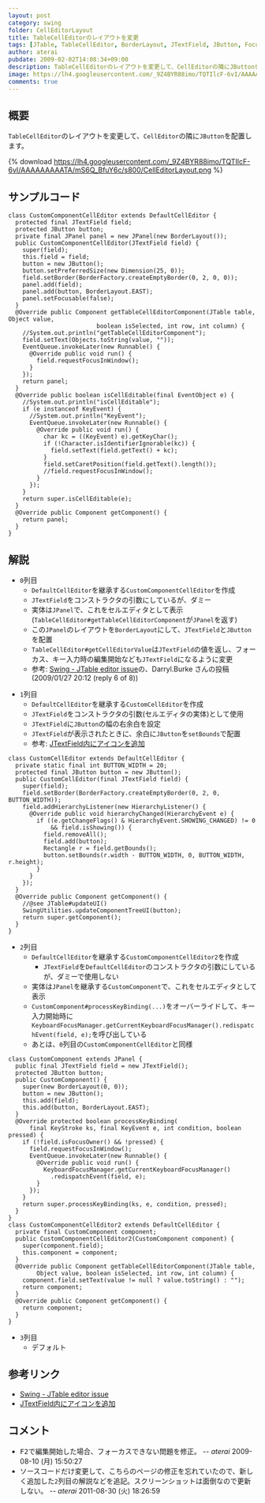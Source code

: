 ```yaml
---
layout: post
category: swing
folder: CellEditorLayout
title: TableCellEditorのレイアウトを変更
tags: [JTable, TableCellEditor, BorderLayout, JTextField, JButton, Focus, KeyboardFocusManager]
author: aterai
pubdate: 2009-02-02T14:08:34+09:00
description: TableCellEditorのレイアウトを変更して、CellEditorの隣にJButtonを配置します。
image: https://lh4.googleusercontent.com/_9Z4BYR88imo/TQTIlcF-6vI/AAAAAAAAATA/mS6Q_BfuY6c/s800/CellEditorLayout.png
comments: true
---
```

## 概要
`TableCellEditor`のレイアウトを変更して、`CellEditor`の隣に`JButton`を配置します。

{% download https://lh4.googleusercontent.com/_9Z4BYR88imo/TQTIlcF-6vI/AAAAAAAAATA/mS6Q_BfuY6c/s800/CellEditorLayout.png %}

## サンプルコード
<pre class="prettyprint"><code>class CustomComponentCellEditor extends DefaultCellEditor {
  protected final JTextField field;
  protected JButton button;
  private final JPanel panel = new JPanel(new BorderLayout());
  public CustomComponentCellEditor(JTextField field) {
    super(field);
    this.field = field;
    button = new JButton();
    button.setPreferredSize(new Dimension(25, 0));
    field.setBorder(BorderFactory.createEmptyBorder(0, 2, 0, 0));
    panel.add(field);
    panel.add(button, BorderLayout.EAST);
    panel.setFocusable(false);
  }
  @Override public Component getTableCellEditorComponent(JTable table, Object value,
                         boolean isSelected, int row, int column) {
    //System.out.println("getTableCellEditorComponent");
    field.setText(Objects.toString(value, ""));
    EventQueue.invokeLater(new Runnable() {
      @Override public void run() {
        field.requestFocusInWindow();
      }
    });
    return panel;
  }
  @Override public boolean isCellEditable(final EventObject e) {
    //System.out.println("isCellEditable");
    if (e instanceof KeyEvent) {
      //System.out.println("KeyEvent");
      EventQueue.invokeLater(new Runnable() {
        @Override public void run() {
          char kc = ((KeyEvent) e).getKeyChar();
          if (!Character.isIdentifierIgnorable(kc)) {
            field.setText(field.getText() + kc);
          }
          field.setCaretPosition(field.getText().length());
          //field.requestFocusInWindow();
        }
      });
    }
    return super.isCellEditable(e);
  }
  @Override public Component getComponent() {
    return panel;
  }
}
</code></pre>

## 解説
- `0`列目
    - `DefaultCellEditor`を継承する`CustomComponentCellEditor`を作成
    - `JTextField`をコンストラクタの引数にしているが、ダミー
    - 実体は`JPanel`で、これをセルエディタとして表示(`TableCellEditor#getTableCellEditorComponent`が`JPanel`を返す)
    - この`JPanel`のレイアウトを`BorderLayout`にして、`JTextField`と`JButton`を配置
    - `TableCellEditor#getCellEditorValue`は`JTextField`の値を返し、フォーカス、キー入力時の編集開始なども`JTextField`になるように変更
    - 参考: [Swing - JTable editor issue](https://community.oracle.com/thread/1354286)の、Darryl.Burke さんの投稿(2009/01/27 20:12 (reply 6 of 8))

<!-- dummy comment line for breaking list -->

- `1`列目
    - `DefaultCellEditor`を継承する`CustomCellEditor`を作成
    - `JTextField`をコンストラクタの引数(セルエディタの実体)として使用
    - `JTextField`に`JButton`の幅の右余白を設定
    - `JTextField`が表示されたときに、余白に`JButton`を`setBounds`で配置
    - 参考: [JTextField内にアイコンを追加](https://ateraimemo.com/Swing/IconTextField.html)

<!-- dummy comment line for breaking list -->

<pre class="prettyprint"><code>class CustomCellEditor extends DefaultCellEditor {
  private static final int BUTTON_WIDTH = 20;
  protected final JButton button = new JButton();
  public CustomCellEditor(final JTextField field) {
    super(field);
    field.setBorder(BorderFactory.createEmptyBorder(0, 2, 0, BUTTON_WIDTH));
    field.addHierarchyListener(new HierarchyListener() {
      @Override public void hierarchyChanged(HierarchyEvent e) {
        if ((e.getChangeFlags() &amp; HierarchyEvent.SHOWING_CHANGED) != 0
            &amp;&amp; field.isShowing()) {
          field.removeAll();
          field.add(button);
          Rectangle r = field.getBounds();
          button.setBounds(r.width - BUTTON_WIDTH, 0, BUTTON_WIDTH, r.height);
        }
      }
    });
  }
  @Override public Component getComponent() {
    //@see JTable#updateUI()
    SwingUtilities.updateComponentTreeUI(button);
    return super.getComponent();
  }
}
</code></pre>

- `2`列目
    - `DefaultCellEditor`を継承する`CustomComponentCellEditor2`を作成
        - `JTextField`を`DefaultCellEditor`のコンストラクタの引数にしているが、ダミーで使用しない
    - 実体は`JPanel`を継承する`CustomComponent`で、これをセルエディタとして表示
    - `CustomComponent#processKeyBinding(...)`をオーバーライドして、キー入力開始時に`KeyboardFocusManager.getCurrentKeyboardFocusManager().redispatchEvent(field, e);`を呼び出している
    - あとは、`0`列目の`CustomComponentCellEditor`と同様

<!-- dummy comment line for breaking list -->

<pre class="prettyprint"><code>class CustomComponent extends JPanel {
  public final JTextField field = new JTextField();
  protected JButton button;
  public CustomComponent() {
    super(new BorderLayout(0, 0));
    button = new JButton();
    this.add(field);
    this.add(button, BorderLayout.EAST);
  }
  @Override protected boolean processKeyBinding(
      final KeyStroke ks, final KeyEvent e, int condition, boolean pressed) {
    if (!field.isFocusOwner() &amp;&amp; !pressed) {
      field.requestFocusInWindow();
      EventQueue.invokeLater(new Runnable() {
        @Override public void run() {
          KeyboardFocusManager.getCurrentKeyboardFocusManager()
            .redispatchEvent(field, e);
        }
      });
    }
    return super.processKeyBinding(ks, e, condition, pressed);
  }
}
class CustomComponentCellEditor2 extends DefaultCellEditor {
  private final CustomComponent component;
  public CustomComponentCellEditor2(CustomComponent component) {
    super(component.field);
    this.component = component;
  }
  @Override public Component getTableCellEditorComponent(JTable table,
        Object value, boolean isSelected, int row, int column) {
    component.field.setText(value != null ? value.toString() : "");
    return component;
  }
  @Override public Component getComponent() {
    return component;
  }
}
</code></pre>

- `3`列目
    - デフォルト

<!-- dummy comment line for breaking list -->

## 参考リンク
- [Swing - JTable editor issue](https://community.oracle.com/thread/1354286)
- [JTextField内にアイコンを追加](https://ateraimemo.com/Swing/IconTextField.html)

<!-- dummy comment line for breaking list -->

## コメント
- <kbd>F2</kbd>で編集開始した場合、フォーカスできない問題を修正。 -- *aterai* 2009-08-10 (月) 15:50:27
- ソースコードだけ変更して、こちらのページの修正を忘れていたので、新しく追加した`2`列目の解説などを追記。スクリーンショットは面倒なので更新しない。 -- *aterai* 2011-08-30 (火) 18:26:59

<!-- dummy comment line for breaking list -->
